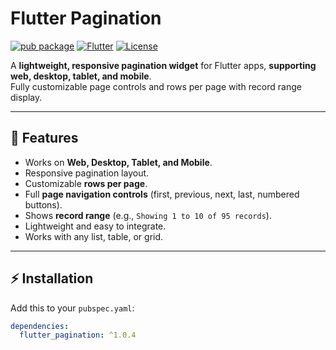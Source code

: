# Flutter Pagination

[![pub package](https://img.shields.io/pub/v/flutter_pagination.svg)](https://pub.dev/packages/flutter_pagination)
[![Flutter](https://img.shields.io/badge/flutter-3.10.0+-blue.svg)](https://flutter.dev)
[![License](https://img.shields.io/badge/license-MIT-blue.svg)](LICENSE)

A **lightweight, responsive pagination widget** for Flutter apps, **supporting web, desktop, tablet, and mobile**.  
Fully customizable page controls and rows per page with record range display.

---

## 🚀 Features

- Works on **Web, Desktop, Tablet, and Mobile**.
- Responsive pagination layout.
- Customizable **rows per page**.
- Full **page navigation controls** (first, previous, next, last, numbered buttons).
- Shows **record range** (e.g., `Showing 1 to 10 of 95 records`).
- Lightweight and easy to integrate.
- Works with any list, table, or grid.

---

## ⚡ Installation

Add this to your `pubspec.yaml`:

```yaml
dependencies:
  flutter_pagination: ^1.0.4
